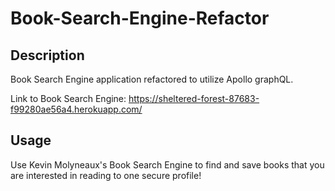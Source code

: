 # Book-Search-Engine-Refactor

## Description

Book Search Engine application refactored to utilize Apollo graphQL.

Link to Book Search Engine: https://sheltered-forest-87683-f99280ae56a4.herokuapp.com/

## Usage

Use Kevin Molyneaux's Book Search Engine to find and save books that you are interested in reading to one secure profile!

